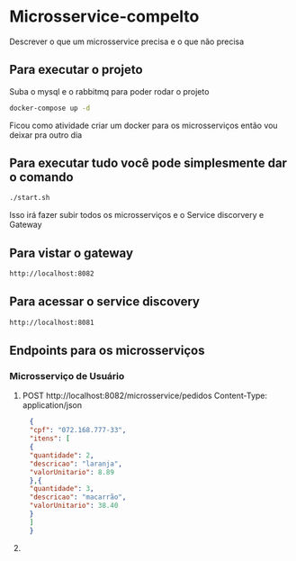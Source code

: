 # Microsservice-compelto
Descrever o que um microsservice precisa e o que não precisa

## Para executar o projeto 

Suba o mysql e o rabbitmq para poder rodar o projeto

```bash 
docker-compose up -d
```

Ficou como atividade criar um docker para os microsserviços então vou deixar pra outro dia 

## Para executar tudo você pode simplesmente dar o comando 

```bash
./start.sh
```

Isso irá fazer subir todos os microsserviços e o Service discorvery e Gateway

## Para vistar o gateway 

```bash
http://localhost:8082
```

## Para acessar o service discovery

```bash
http://localhost:8081
```

## Endpoints para os microsserviços

### Microsserviço de Usuário

  1. POST http://localhost:8082/microsservice/pedidos
     Content-Type: application/json
   ```json
        {
        "cpf": "072.168.777-33",
        "itens": [
        {
        "quantidade": 2,
        "descricao": "laranja",
        "valorUnitario": 8.89
        },{
        "quantidade": 3,
        "descricao": "macarrão",
        "valorUnitario": 38.40
        }
        ]
        }
   ```
  2. 